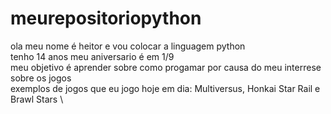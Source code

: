 # meurepositoriopython
ola meu nome é heitor e vou colocar a linguagem python \
tenho 14 anos meu aniversario é em 1/9 \
meu objetivo é aprender sobre como progamar por causa do meu interrese sobre os jogos \
exemplos de jogos que eu jogo hoje em dia: Multiversus, Honkai Star Rail e Brawl Stars \
